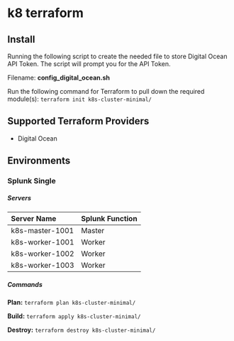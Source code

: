 # k8 terraform

## Install
Running the following script to create the needed file to store Digital Ocean API Token. The script will prompt you for the API Token.

Filename: **config_digital_ocean.sh**

Run the following command for Terraform to pull down the required module(s): `terraform init k8s-cluster-minimal/`

## Supported Terraform Providers
* Digital Ocean

## Environments
### Splunk Single
##### Servers
| Server Name        | Splunk Function |
|:-------------------|:----------------|
| k8s-master-1001    | Master          |
| k8s-worker-1001    | Worker          |
| k8s-worker-1002    | Worker          |
| k8s-worker-1003    | Worker          |

##### Commands
**Plan:** `terraform plan k8s-cluster-minimal/`

**Build:** `terraform apply k8s-cluster-minimal/`

**Destroy:** `terraform destroy k8s-cluster-minimal/`